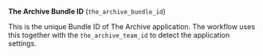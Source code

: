 **The Archive Bundle ID** (`the_archive_bundle_id`)

This is the unique Bundle ID of The Archive application. The workflow uses this together with the `the_archive_team_id` to detect the application settings.
